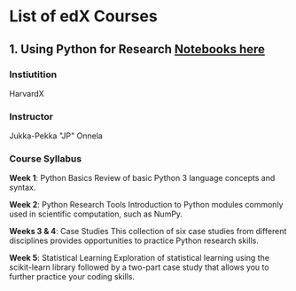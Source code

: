 # List of edX Courses

## 1. Using Python for Research [Notebooks here](https://github.com/vitorlavor/Cursos/tree/main/edX/Using%20Python%20for%20Research)

### Instiutition
HarvardX

### Instructor
Jukka-Pekka "JP" Onnela

### Course Syllabus

**Week 1**: Python Basics
Review of basic Python 3 language concepts and syntax.

**Week 2**: Python Research Tools
Introduction to Python modules commonly used in scientific computation, such as NumPy.

**Weeks 3 & 4**: Case Studies
This collection of six case studies from different disciplines provides opportunities to practice Python research skills.

**Week 5**: Statistical Learning
Exploration of statistical learning using the scikit-learn library followed by a two-part case study that allows you to further practice your coding skills.
